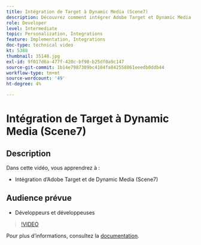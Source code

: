 ```yaml
---
title: Intégration de Target à Dynamic Media (Scene7)
description: Découvrez comment intégrer Adobe Target et Dynamic Media (Scene7).
role: Developer
level: Intermediate
topic: Personalization, Integrations
feature: Implementation, Integrations
doc-type: technical video
kt: 5388
thumbnail: 35148.jpg
exl-id: 9f017d6a-477f-420c-bf90-b25df0a9c147
source-git-commit: 1b14e7987309bc4104fa842558861eeedb0ddb44
workflow-type: tm+mt
source-wordcount: '49'
ht-degree: 4%

---
```


# Intégration de Target à Dynamic Media (Scene7)

## Description

Dans cette vidéo, vous apprendrez à :

* Intégration d’Adobe Target et de Dynamic Media (Scene7)

## Audience prévue

* Développeurs et développeuses

>[!VIDEO](https://video.tv.adobe.com/v/35148/?quality=12)

Pour plus d’informations, consultez la [documentation](https://experienceleague.adobe.com/docs/target/using/administer/scene7-settings.html?lang=en).
